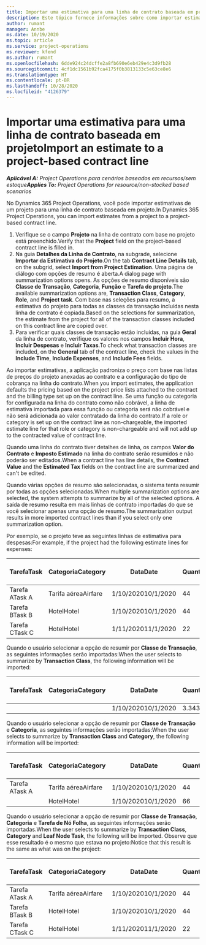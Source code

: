 ```yaml
---
title: Importar uma estimativa para uma linha de contrato baseada em projeto
description: Este tópico fornece informações sobre como importar estimativas de um projeto para uma linha de contrato.
author: rumant
manager: Annbe
ms.date: 10/19/2020
ms.topic: article
ms.service: project-operations
ms.reviewer: kfend
ms.author: rumant
ms.openlocfilehash: 6dde924c24dcffe2a8fb690e6eb429e4c3d9fb28
ms.sourcegitcommit: 4cf1dc1561b92fca4175f0b3813133c5e63ce8e6
ms.translationtype: HT
ms.contentlocale: pt-BR
ms.lasthandoff: 10/28/2020
ms.locfileid: "4126379"
---
```

# <a name="import-an-estimate-to-a-project-based-contract-line"></a><span data-ttu-id="c7ede-103">Importar uma estimativa para uma linha de contrato baseada em projeto</span><span class="sxs-lookup"><span data-stu-id="c7ede-103">Import an estimate to a project-based contract line</span></span>

<span data-ttu-id="c7ede-104">_**Aplicável A:** Project Operations para cenários baseados em recursos/sem estoque_</span><span class="sxs-lookup"><span data-stu-id="c7ede-104">_**Applies To:** Project Operations for resource/non-stocked based scenarios_</span></span>

<span data-ttu-id="c7ede-105">No Dynamics 365 Project Operations, você pode importar estimativas de um projeto para uma linha de contrato baseada em projeto.</span><span class="sxs-lookup"><span data-stu-id="c7ede-105">In Dynamics 365 Project Operations, you can import estimates from a project to a project-based contract line.</span></span>

1. <span data-ttu-id="c7ede-106">Verifique se o campo **Projeto** na linha de contrato com base no projeto está preenchido.</span><span class="sxs-lookup"><span data-stu-id="c7ede-106">Verify that the **Project** field on the project-based contract line is filled in.</span></span>
2. <span data-ttu-id="c7ede-107">Na guia **Detalhes da Linha de Contrato**, na subgrade, selecione **Importar da Estimativa do Projeto**.</span><span class="sxs-lookup"><span data-stu-id="c7ede-107">On the tab **Contract Line Details** tab, on the subgrid, select **Import from Project Estimation**.</span></span> <span data-ttu-id="c7ede-108">Uma página de diálogo com opções de resumo é aberta.</span><span class="sxs-lookup"><span data-stu-id="c7ede-108">A dialog page with summarization options opens.</span></span> <span data-ttu-id="c7ede-109">As opções de resumo disponíveis são **Classe de Transação**, **Categoria**, **Função** e **Tarefa do projeto**.</span><span class="sxs-lookup"><span data-stu-id="c7ede-109">The available summarization options are, **Transaction Class**, **Category**, **Role**, and **Project task**.</span></span> <span data-ttu-id="c7ede-110">Com base nas seleções para resumo, a estimativa do projeto para todas as classes da transação incluídas nesta linha de contrato é copiada.</span><span class="sxs-lookup"><span data-stu-id="c7ede-110">Based on the selections for summarization, the estimate from the project for all of the transaction classes included on this contract line are copied over.</span></span> 
3. <span data-ttu-id="c7ede-111">Para verificar quais classes de transação estão incluídas, na guia **Geral** da linha de contrato, verifique os valores nos campos **Incluir Hora**, **Incluir Despesas** e **Incluir Taxas**.</span><span class="sxs-lookup"><span data-stu-id="c7ede-111">To check what transaction classes are included, on the **General** tab of the contract line, check the values in the **Include Time**, **Include Expenses**, and **Include Fees** fields.</span></span>

<span data-ttu-id="c7ede-112">Ao importar estimativas, a aplicação padroniza o preço com base nas listas de preços do projeto anexadas ao contrato e a configuração do tipo de cobrança na linha do contrato.</span><span class="sxs-lookup"><span data-stu-id="c7ede-112">When you import estimates, the application defaults the pricing based on the project price lists attached to the contract and the billing type set up on the contract line.</span></span> <span data-ttu-id="c7ede-113">Se uma função ou categoria for configurada na linha do contrato como não cobrável, a linha de estimativa importada para essa função ou categoria será não cobrável e não será adicionada ao valor contratado da linha do contrato.</span><span class="sxs-lookup"><span data-stu-id="c7ede-113">If a role or category is set up on the contract line as non-chargeable, the imported estimate line for that role or category is non-chargeable and will not add up to the contracted value of contract line.</span></span>

<span data-ttu-id="c7ede-114">Quando uma linha do contrato tiver detalhes de linha, os campos **Valor do Contrato** e **Imposto Estimado** na linha do contrato serão resumidos e não poderão ser editados.</span><span class="sxs-lookup"><span data-stu-id="c7ede-114">When a contract line has line details, the **Contract Value** and the **Estimated Tax** fields on the contract line are summarized and can't be edited.</span></span>

<span data-ttu-id="c7ede-115">Quando várias opções de resumo são selecionadas, o sistema tenta resumir por todas as opções selecionadas.</span><span class="sxs-lookup"><span data-stu-id="c7ede-115">When multiple summarization options are selected, the system attempts to summarize by all of the selected options.</span></span> <span data-ttu-id="c7ede-116">A saída de resumo resulta em mais linhas de contrato importadas do que se você selecionar apenas uma opção de resumo.</span><span class="sxs-lookup"><span data-stu-id="c7ede-116">The summarization output results in more imported contract lines than if you select only one summarization option.</span></span>

<span data-ttu-id="c7ede-117">Por exemplo, se o projeto teve as seguintes linhas de estimativa para despesas:</span><span class="sxs-lookup"><span data-stu-id="c7ede-117">For example, if the project had the following estimate lines for expenses:</span></span>

| <span data-ttu-id="c7ede-118">Tarefa</span><span class="sxs-lookup"><span data-stu-id="c7ede-118">Task</span></span> | <span data-ttu-id="c7ede-119">Categoria</span><span class="sxs-lookup"><span data-stu-id="c7ede-119">Category</span></span> | <span data-ttu-id="c7ede-120">Data</span><span class="sxs-lookup"><span data-stu-id="c7ede-120">Date</span></span> | <span data-ttu-id="c7ede-121">Quantidade</span><span class="sxs-lookup"><span data-stu-id="c7ede-121">Quantity</span></span> | <span data-ttu-id="c7ede-122">Preço unitário</span><span class="sxs-lookup"><span data-stu-id="c7ede-122">Unit price</span></span> | <span data-ttu-id="c7ede-123">Valor</span><span class="sxs-lookup"><span data-stu-id="c7ede-123">Amount</span></span> |
| --- | --- | --- | --- | --- | --- |
| <span data-ttu-id="c7ede-124">Tarefa A</span><span class="sxs-lookup"><span data-stu-id="c7ede-124">Task A</span></span> | <span data-ttu-id="c7ede-125">Tarifa aérea</span><span class="sxs-lookup"><span data-stu-id="c7ede-125">Airfare</span></span> | <span data-ttu-id="c7ede-126">1/10/2020</span><span class="sxs-lookup"><span data-stu-id="c7ede-126">10/1/2020</span></span> | <span data-ttu-id="c7ede-127">4</span><span class="sxs-lookup"><span data-stu-id="c7ede-127">4</span></span> | <span data-ttu-id="c7ede-128">400</span><span class="sxs-lookup"><span data-stu-id="c7ede-128">400</span></span> | <span data-ttu-id="c7ede-129">1600</span><span class="sxs-lookup"><span data-stu-id="c7ede-129">1600</span></span> |
| <span data-ttu-id="c7ede-130">Tarefa B</span><span class="sxs-lookup"><span data-stu-id="c7ede-130">Task B</span></span> | <span data-ttu-id="c7ede-131">Hotel</span><span class="sxs-lookup"><span data-stu-id="c7ede-131">Hotel</span></span> | <span data-ttu-id="c7ede-132">1/10/2020</span><span class="sxs-lookup"><span data-stu-id="c7ede-132">10/1/2020</span></span> | <span data-ttu-id="c7ede-133">4</span><span class="sxs-lookup"><span data-stu-id="c7ede-133">4</span></span> | <span data-ttu-id="c7ede-134">200</span><span class="sxs-lookup"><span data-stu-id="c7ede-134">200</span></span> | <span data-ttu-id="c7ede-135">800</span><span class="sxs-lookup"><span data-stu-id="c7ede-135">800</span></span> |
| <span data-ttu-id="c7ede-136">Tarefa C</span><span class="sxs-lookup"><span data-stu-id="c7ede-136">Task C</span></span> | <span data-ttu-id="c7ede-137">Hotel</span><span class="sxs-lookup"><span data-stu-id="c7ede-137">Hotel</span></span> | <span data-ttu-id="c7ede-138">1/11/2020</span><span class="sxs-lookup"><span data-stu-id="c7ede-138">11/1/2020</span></span> | <span data-ttu-id="c7ede-139">2</span><span class="sxs-lookup"><span data-stu-id="c7ede-139">2</span></span> | <span data-ttu-id="c7ede-140">200</span><span class="sxs-lookup"><span data-stu-id="c7ede-140">200</span></span> | <span data-ttu-id="c7ede-141">400</span><span class="sxs-lookup"><span data-stu-id="c7ede-141">400</span></span> |

<span data-ttu-id="c7ede-142">Quando o usuário selecionar a opção de resumir por **Classe de Transação**, as seguintes informações serão importadas:</span><span class="sxs-lookup"><span data-stu-id="c7ede-142">When the user selects to summarize by **Transaction Class**, the following information will be imported:</span></span>

| <span data-ttu-id="c7ede-143">Tarefa</span><span class="sxs-lookup"><span data-stu-id="c7ede-143">Task</span></span> | <span data-ttu-id="c7ede-144">Categoria</span><span class="sxs-lookup"><span data-stu-id="c7ede-144">Category</span></span> | <span data-ttu-id="c7ede-145">Data</span><span class="sxs-lookup"><span data-stu-id="c7ede-145">Date</span></span> | <span data-ttu-id="c7ede-146">Quantidade</span><span class="sxs-lookup"><span data-stu-id="c7ede-146">Quantity</span></span> | <span data-ttu-id="c7ede-147">Preço unitário</span><span class="sxs-lookup"><span data-stu-id="c7ede-147">Unit price</span></span> | <span data-ttu-id="c7ede-148">Valor</span><span class="sxs-lookup"><span data-stu-id="c7ede-148">Amount</span></span> |
| --- | --- | --- | --- | --- | --- |
| &nbsp;  | &nbsp;  | <span data-ttu-id="c7ede-149">1/10/2020</span><span class="sxs-lookup"><span data-stu-id="c7ede-149">10/1/2020</span></span> | <span data-ttu-id="c7ede-150">3.34</span><span class="sxs-lookup"><span data-stu-id="c7ede-150">3.34</span></span> | <span data-ttu-id="c7ede-151">840</span><span class="sxs-lookup"><span data-stu-id="c7ede-151">840</span></span> | <span data-ttu-id="c7ede-152">2800</span><span class="sxs-lookup"><span data-stu-id="c7ede-152">2800</span></span> |

<span data-ttu-id="c7ede-153">Quando o usuário selecionar a opção de resumir por **Classe de Transação** e **Categoria**, as seguintes informações serão importadas:</span><span class="sxs-lookup"><span data-stu-id="c7ede-153">When the user selects to summarize by **Transaction Class** and **Category**, the following information will be imported:</span></span>

| <span data-ttu-id="c7ede-154">Tarefa</span><span class="sxs-lookup"><span data-stu-id="c7ede-154">Task</span></span> | <span data-ttu-id="c7ede-155">Categoria</span><span class="sxs-lookup"><span data-stu-id="c7ede-155">Category</span></span> | <span data-ttu-id="c7ede-156">Data</span><span class="sxs-lookup"><span data-stu-id="c7ede-156">Date</span></span> | <span data-ttu-id="c7ede-157">Quantidade</span><span class="sxs-lookup"><span data-stu-id="c7ede-157">Quantity</span></span> | <span data-ttu-id="c7ede-158">Preço unitário</span><span class="sxs-lookup"><span data-stu-id="c7ede-158">Unit price</span></span> | <span data-ttu-id="c7ede-159">Valor</span><span class="sxs-lookup"><span data-stu-id="c7ede-159">Amount</span></span> |
| --- | --- | --- | --- | --- | --- |
| <span data-ttu-id="c7ede-160">Tarefa A</span><span class="sxs-lookup"><span data-stu-id="c7ede-160">Task A</span></span> | <span data-ttu-id="c7ede-161">Tarifa aérea</span><span class="sxs-lookup"><span data-stu-id="c7ede-161">Airfare</span></span> | <span data-ttu-id="c7ede-162">1/10/2020</span><span class="sxs-lookup"><span data-stu-id="c7ede-162">10/1/2020</span></span> | <span data-ttu-id="c7ede-163">4</span><span class="sxs-lookup"><span data-stu-id="c7ede-163">4</span></span> | <span data-ttu-id="c7ede-164">400</span><span class="sxs-lookup"><span data-stu-id="c7ede-164">400</span></span> | <span data-ttu-id="c7ede-165">1600</span><span class="sxs-lookup"><span data-stu-id="c7ede-165">1600</span></span> |
| &nbsp;  | <span data-ttu-id="c7ede-166">Hotel</span><span class="sxs-lookup"><span data-stu-id="c7ede-166">Hotel</span></span> | <span data-ttu-id="c7ede-167">1/10/2020</span><span class="sxs-lookup"><span data-stu-id="c7ede-167">10/1/2020</span></span> | <span data-ttu-id="c7ede-168">6</span><span class="sxs-lookup"><span data-stu-id="c7ede-168">6</span></span> | <span data-ttu-id="c7ede-169">200</span><span class="sxs-lookup"><span data-stu-id="c7ede-169">200</span></span> | <span data-ttu-id="c7ede-170">1200</span><span class="sxs-lookup"><span data-stu-id="c7ede-170">1200</span></span> |

<span data-ttu-id="c7ede-171">Quando o usuário selecionar a opção de resumir por **Classe de Transação**, **Categoria** e **Tarefa de Nó Folha**, as seguintes informações serão importadas.</span><span class="sxs-lookup"><span data-stu-id="c7ede-171">When the user selects to summarize by **Transaction Class**, **Category** and **Leaf Node Task**, the following will be imported.</span></span> <span data-ttu-id="c7ede-172">Observe que esse resultado é o mesmo que estava no projeto:</span><span class="sxs-lookup"><span data-stu-id="c7ede-172">Notice that this result is the same as what was on the project:</span></span>

| <span data-ttu-id="c7ede-173">Tarefa</span><span class="sxs-lookup"><span data-stu-id="c7ede-173">Task</span></span> | <span data-ttu-id="c7ede-174">Categoria</span><span class="sxs-lookup"><span data-stu-id="c7ede-174">Category</span></span> | <span data-ttu-id="c7ede-175">Data</span><span class="sxs-lookup"><span data-stu-id="c7ede-175">Date</span></span> | <span data-ttu-id="c7ede-176">Quantidade</span><span class="sxs-lookup"><span data-stu-id="c7ede-176">Quantity</span></span> | <span data-ttu-id="c7ede-177">Preço unitário</span><span class="sxs-lookup"><span data-stu-id="c7ede-177">Unit price</span></span> | <span data-ttu-id="c7ede-178">Valor</span><span class="sxs-lookup"><span data-stu-id="c7ede-178">Amount</span></span> |
| --- | --- | --- | --- | --- | --- |
| <span data-ttu-id="c7ede-179">Tarefa A</span><span class="sxs-lookup"><span data-stu-id="c7ede-179">Task A</span></span> | <span data-ttu-id="c7ede-180">Tarifa aérea</span><span class="sxs-lookup"><span data-stu-id="c7ede-180">Airfare</span></span> | <span data-ttu-id="c7ede-181">1/10/2020</span><span class="sxs-lookup"><span data-stu-id="c7ede-181">10/1/2020</span></span> | <span data-ttu-id="c7ede-182">4</span><span class="sxs-lookup"><span data-stu-id="c7ede-182">4</span></span> | <span data-ttu-id="c7ede-183">400</span><span class="sxs-lookup"><span data-stu-id="c7ede-183">400</span></span> | <span data-ttu-id="c7ede-184">1600</span><span class="sxs-lookup"><span data-stu-id="c7ede-184">1600</span></span> |
| <span data-ttu-id="c7ede-185">Tarefa B</span><span class="sxs-lookup"><span data-stu-id="c7ede-185">Task B</span></span> | <span data-ttu-id="c7ede-186">Hotel</span><span class="sxs-lookup"><span data-stu-id="c7ede-186">Hotel</span></span> | <span data-ttu-id="c7ede-187">1/10/2020</span><span class="sxs-lookup"><span data-stu-id="c7ede-187">10/1/2020</span></span> | <span data-ttu-id="c7ede-188">4</span><span class="sxs-lookup"><span data-stu-id="c7ede-188">4</span></span> | <span data-ttu-id="c7ede-189">200</span><span class="sxs-lookup"><span data-stu-id="c7ede-189">200</span></span> | <span data-ttu-id="c7ede-190">800</span><span class="sxs-lookup"><span data-stu-id="c7ede-190">800</span></span> |
| <span data-ttu-id="c7ede-191">Tarefa C</span><span class="sxs-lookup"><span data-stu-id="c7ede-191">Task C</span></span> | <span data-ttu-id="c7ede-192">Hotel</span><span class="sxs-lookup"><span data-stu-id="c7ede-192">Hotel</span></span> | <span data-ttu-id="c7ede-193">1/11/2020</span><span class="sxs-lookup"><span data-stu-id="c7ede-193">11/1/2020</span></span> | <span data-ttu-id="c7ede-194">2</span><span class="sxs-lookup"><span data-stu-id="c7ede-194">2</span></span> | <span data-ttu-id="c7ede-195">200</span><span class="sxs-lookup"><span data-stu-id="c7ede-195">200</span></span> | <span data-ttu-id="c7ede-196">400</span><span class="sxs-lookup"><span data-stu-id="c7ede-196">400</span></span> |
